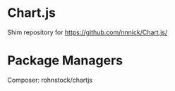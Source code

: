 # Chart.js
Shim repository for https://github.com/nnnick/Chart.js/

# Package Managers

Composer: rohnstock/chartjs